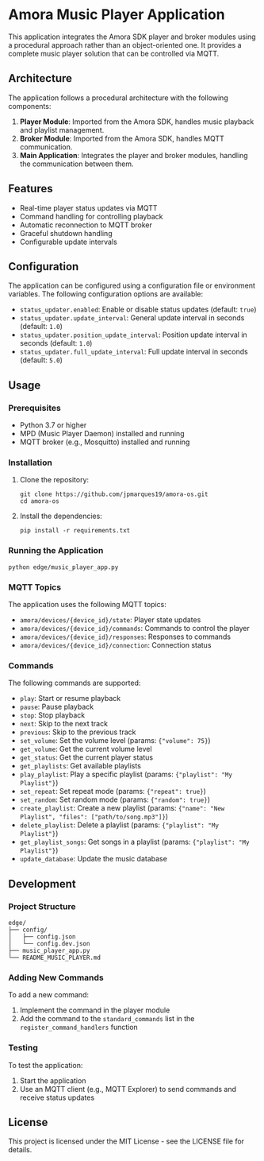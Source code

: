 # Amora Music Player Application

This application integrates the Amora SDK player and broker modules using a procedural approach rather than an object-oriented one. It provides a complete music player solution that can be controlled via MQTT.

## Architecture

The application follows a procedural architecture with the following components:

1. **Player Module**: Imported from the Amora SDK, handles music playback and playlist management.
2. **Broker Module**: Imported from the Amora SDK, handles MQTT communication.
3. **Main Application**: Integrates the player and broker modules, handling the communication between them.

## Features

- Real-time player status updates via MQTT
- Command handling for controlling playback
- Automatic reconnection to MQTT broker
- Graceful shutdown handling
- Configurable update intervals

## Configuration

The application can be configured using a configuration file or environment variables. The following configuration options are available:

- `status_updater.enabled`: Enable or disable status updates (default: `true`)
- `status_updater.update_interval`: General update interval in seconds (default: `1.0`)
- `status_updater.position_update_interval`: Position update interval in seconds (default: `1.0`)
- `status_updater.full_update_interval`: Full update interval in seconds (default: `5.0`)

## Usage

### Prerequisites

- Python 3.7 or higher
- MPD (Music Player Daemon) installed and running
- MQTT broker (e.g., Mosquitto) installed and running

### Installation

1. Clone the repository:
   ```
   git clone https://github.com/jpmarques19/amora-os.git
   cd amora-os
   ```

2. Install the dependencies:
   ```
   pip install -r requirements.txt
   ```

### Running the Application

```
python edge/music_player_app.py
```

### MQTT Topics

The application uses the following MQTT topics:

- `amora/devices/{device_id}/state`: Player state updates
- `amora/devices/{device_id}/commands`: Commands to control the player
- `amora/devices/{device_id}/responses`: Responses to commands
- `amora/devices/{device_id}/connection`: Connection status

### Commands

The following commands are supported:

- `play`: Start or resume playback
- `pause`: Pause playback
- `stop`: Stop playback
- `next`: Skip to the next track
- `previous`: Skip to the previous track
- `set_volume`: Set the volume level (params: `{"volume": 75}`)
- `get_volume`: Get the current volume level
- `get_status`: Get the current player status
- `get_playlists`: Get available playlists
- `play_playlist`: Play a specific playlist (params: `{"playlist": "My Playlist"}`)
- `set_repeat`: Set repeat mode (params: `{"repeat": true}`)
- `set_random`: Set random mode (params: `{"random": true}`)
- `create_playlist`: Create a new playlist (params: `{"name": "New Playlist", "files": ["path/to/song.mp3"]}`)
- `delete_playlist`: Delete a playlist (params: `{"playlist": "My Playlist"}`)
- `get_playlist_songs`: Get songs in a playlist (params: `{"playlist": "My Playlist"}`)
- `update_database`: Update the music database

## Development

### Project Structure

```
edge/
├── config/
│   ├── config.json
│   └── config.dev.json
├── music_player_app.py
└── README_MUSIC_PLAYER.md
```

### Adding New Commands

To add a new command:

1. Implement the command in the player module
2. Add the command to the `standard_commands` list in the `register_command_handlers` function

### Testing

To test the application:

1. Start the application
2. Use an MQTT client (e.g., MQTT Explorer) to send commands and receive status updates

## License

This project is licensed under the MIT License - see the LICENSE file for details.
